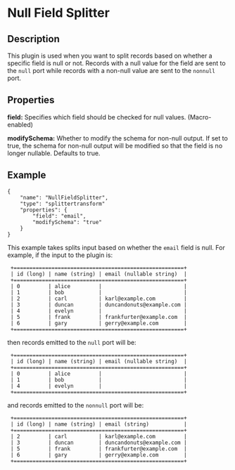 # Null Field Splitter


Description
-----------
This plugin is used when you want to split records based on whether a specific field is null or not.
Records with a null value for the field are sent to the ``null`` port while records with a non-null
value are sent to the ``nonnull`` port.

Properties
----------
**field:** Specifies which field should be checked for null values. (Macro-enabled)

**modifySchema:** Whether to modify the schema for non-null output.
If set to true, the schema for non-null output will be modified so that the field is no longer nullable.
Defaults to true.

Example
-------

    {
        "name": "NullFieldSplitter",
        "type": "splittertransform"
        "properties": {
            "field": "email",
            "modifySchema": "true"
        }
    }

This example takes splits input based on whether the ``email`` field is null.
For example, if the input to the plugin is:

     +======================================================+
     | id (long) | name (string) | email (nullable string)  |
     +======================================================+
     | 0         | alice         |                          |
     | 1         | bob           |                          |
     | 2         | carl          | karl@example.com         |
     | 3         | duncan        | duncandonuts@example.com |
     | 4         | evelyn        |                          |
     | 5         | frank         | frankfurter@example.com  |
     | 6         | gary          | gerry@example.com        |
     +======================================================+

then records emitted to the ``null`` port will be:

     +======================================================+
     | id (long) | name (string) | email (nullable string)  |
     +======================================================+
     | 0         | alice         |                          |
     | 1         | bob           |                          |
     | 4         | evelyn        |                          |
     +======================================================+

and records emitted to the ``nonnull`` port will be:

     +======================================================+
     | id (long) | name (string) | email (string)           |
     +======================================================+
     | 2         | carl          | karl@example.com         |
     | 3         | duncan        | duncandonuts@example.com |
     | 5         | frank         | frankfurter@example.com  |
     | 6         | gary          | gerry@example.com        |
     +======================================================+
